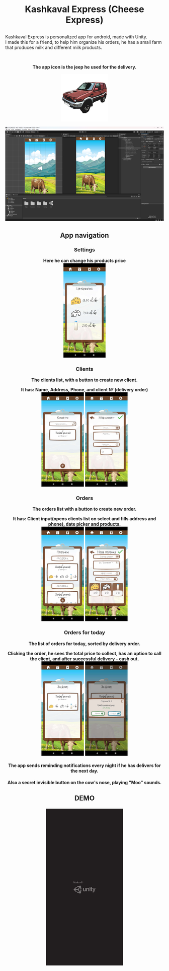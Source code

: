﻿# <p align="center">Kashkaval Express (Cheese Express)</p>
<p>Kashkaval Express is personalized app for android, made with Unity.
<br> I made this for a friend, to help him organize his orders, he has a small farm that produces milk and different milk products.</p>
<br>

**<p align="center">The app icon is the jeep he used for the delivery.**
<p align="center"><img alt="icon" height="150" src="Screenshots/1.png"/>

<p align="center"><img alt="unity" height="300" src="Screenshots/2.png"/>

## <p align="center">App navigation

### <p align="center">Settings
**<p align="center">Here he can change his products price**
<br>
<img alt="unity" height="300" src="Screenshots/3.png"/>

### <p align="center">Clients
**<p align="center">The clients list, with a button to create new client.**
<br>
**<p align="center">It has: Name, Address, Phone, and client № (delivery order)**
<br>
<img alt="unity" height="300" src="Screenshots/5.png"/>
<img alt="unity" height="300" src="Screenshots/4.png"/>

### <p align="center">Orders
**<p align="center">The orders list with a button to create new order.**
<br>
**<p align="center">It has: Client input(opens clients list on select and fills address and phone), date picker and products.**
<br>
<img alt="unity" height="300" src="Screenshots/7.png"/>
<img alt="unity" height="300" src="Screenshots/6.png"/>

### <p align="center">Orders for today
**<p align="center">The list of orders for today, sorted by delivery order.**
<br>
**<p align="center">Clicking the order, he sees the total price to collect, has an option to call the client, and after successful delivery - cash out.**
<br>
<img alt="unity" height="300" src="Screenshots/8.png"/>
<img alt="unity" height="300" src="Screenshots/9.png"/>

#### <p align="center">The app sends reminding notifications every night if he has delivers for the next day.
#### <p align="center">Also a secret invisible button on the cow's nose, playing "Moo" sounds.

## <p align="center">DEMO
<p align="center">
  <a href="https://www.youtube.com/shorts/zqo4OBJc0oQ" target="_blank" rel="noopener noreferrer">
    <img src="Screenshots/thumb.png" alt="Watch the demo">
  </a>
</p>